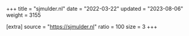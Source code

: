 +++
title = "sjmulder.nl"
date = "2022-03-22"
updated = "2023-08-06"
weight = 3155

[extra]
source = "https://sjmulder.nl"
ratio = 100
size = 3
+++
